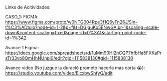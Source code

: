 Links de Acitividades:

CASO_1:
FIGMA: https://www.figma.com/proto/w0NTG004Rpe3f1Q6vFn26J/Sin-t%C3%ADtulo?node-id=1-2&p=f&t=DGiguKo5ENwGAibr-1&scaling=scale-down&content-scaling=fixed&page-id=0%3A1&starting-point-node-id=1%3A2

Avance 1 Figma:
https://docs.google.com/spreadsheets/d/1uMm90HI2nCQP7hfbHa5FXKaPrsTr33vo8QmHhNUnpi0/edit?gid=1115838130#gid=1115838130

Avance video (No juzgue la duració prometo hacerla mas corta 😭):
https://studio.youtube.com/video/ElcxbwShfyQ/edit
